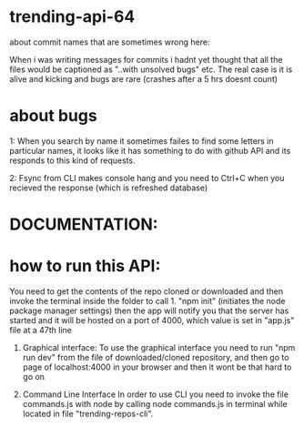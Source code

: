 # trending-api-64

about commit names that are sometimes wrong here:

When i was writing messages for commits i hadnt yet thought that all the files would be captioned as "..with unsolved bugs" etc.
The real case is it is alive and kicking and bugs are rare (crashes after a 5 hrs doesnt count)

# about bugs

1: When you search by name it sometimes failes to find some letters in particular names, it looks like it has something to do with github API and its responds to this kind of requests.

2: Fsync from CLI makes console hang and you need to Ctrl+C when you recieved the response (which is refreshed database)

# DOCUMENTATION:

# how to run this API:

You need to get the contents of the repo cloned or downloaded and then invoke the terminal inside the folder to call 1. "npm init" (initiates the node package manager settings)
then the app will notify you that the server has started and it will be hosted on a port of 4000, which value is set in "app.js" file at a 47th line

1. Graphical interface:
   To use the graphical interface you need to run "npm run dev" from the file of downloaded/cloned repository, and then go to page of localhost:4000 in your browser and then it wont be that hard to go on

2. Command Line Interface
   In order to use CLI you need to invoke the file commands.js with node by calling node commands.js in terminal while located in file "trending-repos-cli".
